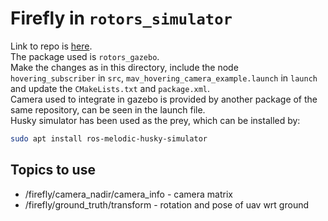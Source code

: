 # Firefly in `rotors_simulator`

Link to repo is [here](https://github.com/ethz-asl/rotors_simulator).  
The package used is `rotors_gazebo`.  
Make the changes as in this directory, include the node `hovering_subscriber` in `src`, `mav_hovering_camera_example.launch` in `launch` and update the `CMakeLists.txt` and `package.xml`.  
Camera used to integrate in gazebo is provided by another package of the same repository, can be seen in the launch file.  
Husky simulator has been used as the prey, which can be installed by:

```bash
sudo apt install ros-melodic-husky-simulator
```

## Topics to use

- /firefly/camera_nadir/camera_info - camera matrix
- /firefly/ground_truth/transform - rotation and pose of uav wrt ground
